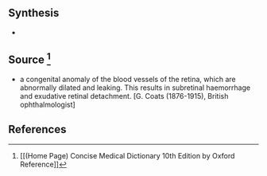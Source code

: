 ## Synthesis
- 
## Source [^1]
- a congenital anomaly of the blood vessels of the retina, which are abnormally dilated and leaking. This results in subretinal haemorrhage and exudative retinal detachment. \[G. Coats (1876-1915), British ophthalmologist]
## References

[^1]: [[(Home Page) Concise Medical Dictionary 10th Edition by Oxford Reference]]